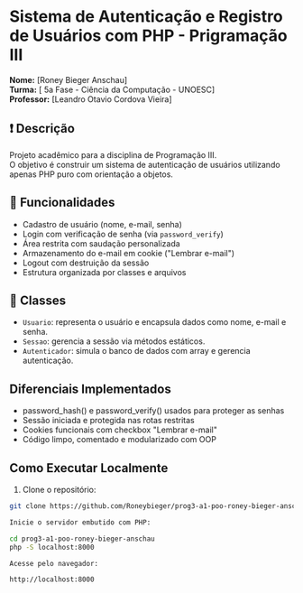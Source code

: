 # Sistema de Autenticação e Registro de Usuários com PHP - Prigramação III

**Nome:** [Roney Bieger Anschau]  
**Turma:** [ 5a Fase - Ciência da Computação - UNOESC]  
**Professor:** [Leandro Otavio Cordova Vieira]

## :exclamation: Descrição

Projeto acadêmico para a disciplina de Programação III.  
O objetivo é construir um sistema de autenticação de usuários utilizando apenas PHP puro com orientação a objetos.

## :pushpin: Funcionalidades

- Cadastro de usuário (nome, e-mail, senha)
- Login com verificação de senha (via `password_verify`)
- Área restrita com saudação personalizada
- Armazenamento do e-mail em cookie ("Lembrar e-mail")
- Logout com destruição da sessão
- Estrutura organizada por classes e arquivos

## :page_facing_up: Classes

- `Usuario`: representa o usuário e encapsula dados como nome, e-mail e senha.
- `Sessao`: gerencia a sessão via métodos estáticos.
- `Autenticador`: simula o banco de dados com array e gerencia autenticação.
##  Diferenciais Implementados
- password_hash() e password_verify() usados para proteger as senhas
- Sessão iniciada e protegida nas rotas restritas
- Cookies funcionais com checkbox "Lembrar e-mail"
- Código limpo, comentado e modularizado com OOP


##  Como Executar Localmente

1. Clone o repositório:

```bash
git clone https://github.com/Roneybieger/prog3-a1-poo-roney-bieger-anschau

Inicie o servidor embutido com PHP:

cd prog3-a1-poo-roney-bieger-anschau
php -S localhost:8000

Acesse pelo navegador:

http://localhost:8000


